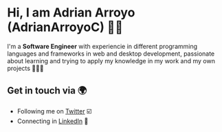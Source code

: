 # Hi, I am Adrian Arroyo (AdrianArroyoC) 👋🏽

I'm a **Software Engineer** with experiencie in different programming languages and frameworks in web and desktop development, passionate about learning and trying to apply my knowledge in my work and my own projects 👨🏽‍💻

## Get in touch via 🌍
- Following me on [Twitter](https://twitter.com/AdrianArroyoC) ☑️
- Connecting in [LinkedIn](https://www.linkedin.com/in/adrianarroyoceja) 🔗


<!--
**adrianarroyoceja/adrianarroyoceja** is a ✨ _special_ ✨ repository because its `README.md` (this file) appears on your GitHub profile.

Here are some ideas to get you started:

- 🔭 I’m currently working on ...
- 🌱 I’m currently learning ...
- 👯 I’m looking to collaborate on ...
- 🤔 I’m looking for help with ...
- 💬 Ask me about ...
- 📫 How to reach me: ...
- 😄 Pronouns: ...
- ⚡ Fun fact: ...
-->
